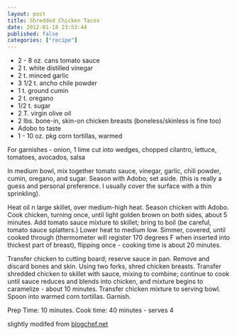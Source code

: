 ```yaml
---
layout: post
title: Shredded Chicken Tacos
date: 2012-01-18 23:53:44
published: false
categories: ["recipe"]
---
```

 
* 2 - 8 oz. cans tomato sauce
* 2 t. white distilled vinegar
* 2 t. minced garlic
* 3 1/2 t. ancho chile powder
* 1 t. ground cumin
* 2 t. oregano
* 1/2 t. sugar 
* 2 T. virgin olive oil
* 2 lbs. bone-in, skin-on chicken breasts (boneless/skinless is fine too)
* Adobo to taste
* 1 - 10 oz. pkg corn tortillas, warmed

For  garnishes - onion, 1 lime cut into wedges, chopped cilantro, lettuce, tomatoes, avocados, salsa

In medium bowl, mix together tomato sauce, vinegar, garlic, chili powder, cumin, oregano, and sugar. Season with Adobo; set aside. (this is really a guess and personal preference. I usually cover the surface with a thin sprinkling).

Heat oil n large skillet, over medium-high heat. Season chicken with Adobo. Cook chicken, turning once, until light golden brown on both sides, about 5 minutes. Add tomato sauce mixture to skillet; bring to boil (be careful, tomato sauce splatters.) Lower heat to medium low. Simmer, covered, until cooked through (thermometer will register 170 degrees F when inserted into thickest part of breast), flipping once - cooking time is about 20 minutes.

Transfer chicken to cutting board; reserve sauce in pan. Remove and discard bones and skin. Using two forks, shred chicken breasts. Transfer shredded chicken to skillet with sauce, mixing to combine; continue to cook until sauce reduces and blends into chicken, and mixture begins to caramelize - about 10 minutes.
Transfer chicken mixture to serving bowl. Spoon into warmed corn tortillas. Garnish.

Prep Time: 10 minutes. Cook time: 40 minutes - serves 4

slightly modifed from [blogchef.net](http://blogchef.net/shredded-chicken-tacos-recipe/)